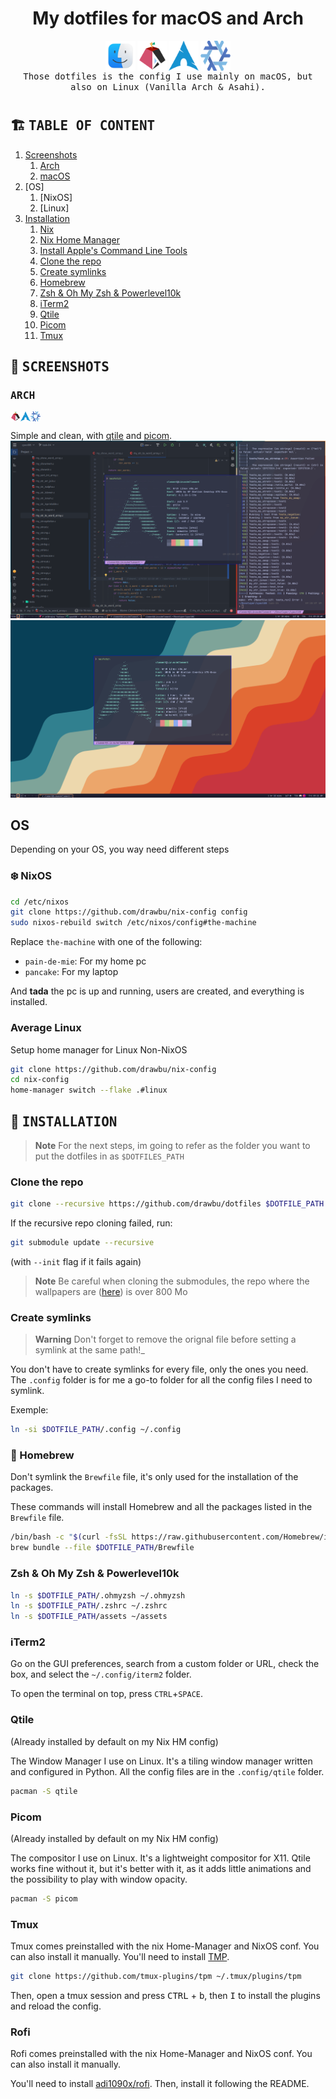 <div align="center">

# My dotfiles for macOS and Arch

<div style="width: 200px; display: flex; justify-content: space-between">
    <img alt="macOS Finder logo" src="assets/docs/finder_logo.png" width="48">
    <img alt="Asahi Linux logo" src="assets/docs/asahi_linux.png" width="48">
    <img alt="Arch Linux logo" src="assets/docs/arch.png" width="48">
    <img alt="Nix snowflake" src="assets/docs/nix-snowflake.svg" width="48">
</div>

<samp>
   Those dotfiles is the config I use mainly on macOS, but also on Linux 
   (Vanilla Arch & Asahi).
</samp>

#

</div>


## :building_construction: <samp> TABLE OF CONTENT </samp>

1. [Screenshots](#art--screenshots-)
    1.  [Arch](#-arch-)
    2.  [macOS](#-macos-)
2. [OS]
    1.  [NixOS]
    2.  [Linux]
2. [Installation](#wrench--installation-)
    1.  [Nix](#snowflake-nix)
    2.  [Nix Home Manager](#nix-home-manager)
    3.  [Install Apple's Command Line Tools](#apples-command-line-tools)
    4.  [Clone the repo](#clone-the-repo)
    5.  [Create symlinks](#create-symlinks)
    6.  [Homebrew](#beer-homebrew)
    7.  [Zsh & Oh My Zsh & Powerlevel10k](#zsh--oh-my-zsh--powerlevel10k)
    8.  [iTerm2](#iterm2)
    9.  [Qtile](#qtile)
    10. [Picom](#picom)
    11. [Tmux](#tmux)


## :art: <samp> SCREENSHOTS </samp>

### <samp> ARCH </samp>
<div style="display: flex">
    <img alt="Asahi Linux logo" src="assets/docs/asahi_linux.png" width="16"> 
    <img alt="Arch Linux logo" src="assets/docs/arch.png" width="16">
    <img alt="Nix snowflake" src="assets/docs/nix-snowflake.svg" width="16">
</div>

Simple and clean, with [qtile](#qtile) and [picom](#picom).
![Screenshot 1](assets/docs/screenshots/screenshot-arch-01.png)
![Screenshot 2](assets/docs/screenshots/screenshot-arch-02.png)

## OS
Depending on your OS, you way need different steps

### :snowflake: NixOS
```sh
cd /etc/nixos
git clone https://github.com/drawbu/nix-config config
sudo nixos-rebuild switch /etc/nixos/config#the-machine
```
Replace `the-machine` with one of the following:
 - `pain-de-mie`: For my home pc
 - `pancake`: For my laptop

And **tada** the pc is up and running, users are created, and everything is
installed.

### Average Linux
Setup home manager for Linux Non-NixOS
```sh
git clone https://github.com/drawbu/nix-config
cd nix-config
home-manager switch --flake .#linux
```

## :wrench: <samp> INSTALLATION </samp>
> **Note**
> For the next steps, im going to refer as the folder you want to put the 
> dotfiles in as `$DOTFILES_PATH`

### Clone the repo
```bash
git clone --recursive https://github.com/drawbu/dotfiles $DOTFILE_PATH
```
If the recursive repo cloning failed, run:
```bash
git submodule update --recursive
```
(with `--init` flag if it fails again)

> **Note**
> Be careful when cloning the submodules, the repo where the wallpapers are 
> ([here](https://github.com/DenverCoder1/minimalistic-wallpaper-collection))
> is over 800 Mo

### Create symlinks
> **Warning**
> Don't forget to remove the orignal file before setting a symlink at the same 
> path!_

You don't have to create symlinks for every file, only the ones you need. The 
`.config` folder is for me a go-to folder for all the config files I need to
symlink.

Exemple:
```bash
ln -si $DOTFILE_PATH/.config ~/.config
```

### :beer: Homebrew
Don't symlink the `Brewfile` file, it's only used for the installation of
the packages.

These commands will install Homebrew and all the packages listed in the
`Brewfile` file.
```bash
/bin/bash -c "$(curl -fsSL https://raw.githubusercontent.com/Homebrew/install/HEAD/install.sh)"
brew bundle --file $DOTFILE_PATH/Brewfile
```

### Zsh & Oh My Zsh & Powerlevel10k
```bash
ln -s $DOTFILE_PATH/.ohmyzsh ~/.ohmyzsh
ln -s $DOTFILE_PATH/.zshrc ~/.zshrc
ln -s $DOTFILE_PATH/assets ~/assets
```

### iTerm2
Go on the GUI preferences, search from a custom folder or URL, check the box, 
and select the `~/.config/iterm2` folder.

To open the terminal on top, press `CTRL`+`SPACE`.

### Qtile
(Already installed by default on my Nix HM config)

The Window Manager I use on Linux. It's a tiling window manager written and 
configured in Python. All the config files are in the `.config/qtile` folder.
```bash
pacman -S qtile
```

### Picom
(Already installed by default on my Nix HM config)

The compositor I use on Linux. It's a lightweight compositor for X11. 
Qtile works fine without it, but it's better with it, as it adds little 
animations and the possibility to play with window opacity.
```bash
pacman -S picom
```

### Tmux
Tmux comes preinstalled with the nix Home-Manager and NixOS conf. You can also
install it manually.
You'll need to install [TMP](https://github.com/tmux-plugins/tpm).
```bash
git clone https://github.com/tmux-plugins/tpm ~/.tmux/plugins/tpm
```
Then, open a tmux session and press <kbd>CTRL</kbd> + <kbd>b</kbd>, then 
<kbd>I</kbd> to install the plugins and reload the config.

### Rofi
Rofi comes preinstalled with the nix Home-Manager and NixOS conf. You can also
install it manually.

You'll need to install [adi1090x/rofi](https://github.com/adi1090x/rofi).
Then, install it following the README.
